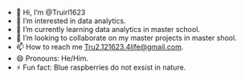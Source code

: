 - 👋 Hi, I’m @Truirl1623
- 👀 I’m interested in data analytics.
- 🌱 I’m currently learning data analytics in master school.
- 💞️ I’m looking to collaborate on my master projects in master shool.
- 📫 How to reach me Tru2.121623.4life@gmail.com.
- 😄 Pronouns: He/Him.
- ⚡ Fun fact: Blue raspberries do not exsist in nature.

<!---
Truirl1623/Truirl1623 is a ✨ special ✨ repository because its `README.md` (this file) appears on your GitHub profile.
You can click the Preview link to take a look at your changes.
--->
